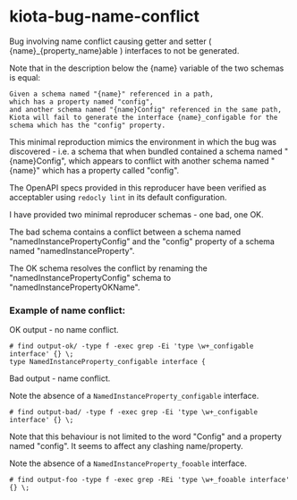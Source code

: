 # kiota-bug-name-conflict
Bug involving name conflict causing getter and setter ( {name}_{property_name}able ) interfaces to not be generated.

Note that in the description below the {name} variable of the two schemas is equal:

`````
Given a schema named "{name}" referenced in a path, 
which has a property named "config",
and another schema named "{name}Config" referenced in the same path,
Kiota will fail to generate the interface {name}_configable for the schema which has the "config" property.
`````

This minimal reproduction mimics the environment in which the bug was discovered - i.e. a schema that when bundled contained a schema named "{name}Config", which appears to conflict with another schema named "{name}" which has a property called "config".

The OpenAPI specs provided in this reproducer have been verified as acceptabler using `redocly lint` in its default configuration.

I have provided two minimal reproducer schemas - one bad, one OK.

The bad schema contains a conflict between a schema named "namedInstancePropertyConfig" and the "config" property of a schema named "namedInstanceProperty".

The OK schema resolves the conflict by renaming the "namedInstancePropertyConfig" schema to "namedInstancePropertyOKName".

### Example of name conflict:


OK output - no name conflict.
`````
# find output-ok/ -type f -exec grep -Ei 'type \w+_configable interface' {} \;
type NamedInstanceProperty_configable interface {
`````

Bad output - name conflict.

Note the absence of a `NamedInstanceProperty_configable` interface.
`````
# find output-bad/ -type f -exec grep -Ei 'type \w+_configable interface' {} \;
`````

Note that this behaviour is not limited to the word "Config" and a property named "config". It seems to affect any clashing name/property.

Note the absence of a `NamedInstanceProperty_fooable` interface.
`````
# find output-foo -type f -exec grep -REi 'type \w+_fooable interface' {} \;
`````
